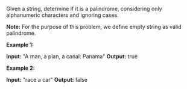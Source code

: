
Given a string, determine if it is a palindrome, considering only alphanumeric characters and ignoring cases.

**Note:** For the purpose of this problem, we define empty string as valid palindrome.

**Example 1:**

**Input:** "A man, a plan, a canal: Panama"
**Output:** true

**Example 2:**

**Input:** "race a car"
**Output:** false